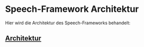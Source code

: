 # Speech-Framework Architektur

Hier wird die Architektur des Speech-Frameworks behandelt:


## [Architektur](./Design.md)
